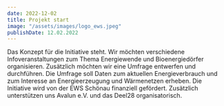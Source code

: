 ```yaml
---
date: 2022-12-02
title: Projekt start
image: "/assets/images/logo_ews.jpeg"
publishDate: 12.02.2022
---
```


Das Konzept für die Initiative steht. Wir möchten verschiedene Infoveranstaltungen zum Thema Energiewende und Bioenergiedörfer organisieren. Zusätzlich möchten wir eine Umfrage entwerfen und durchführen. Die Umfrage soll Daten zum aktuellen Energieverbrauch und zum Interesse an Energieerzeugung und Wärmenetzen erheben.
Die Initiative wird von der EWS Schönau finanziell gefördert. Zusätzlich unterstützen uns Avalun e.V. und das Deel28 organisatorisch.

